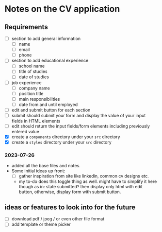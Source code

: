 # Notes on the CV application

## Requirements
- [ ] section to add general information
  - [ ] name
  - [ ] email
  - [ ] phone
- [ ] section to add educational experience
  - [ ] school name
  - [ ] title of studies
  - [ ] date of studies
- [ ] job experience
  - [ ] company name
  - [ ] position title
  - [ ] main responsibilities
  - [ ] date from and until employed
- [ ] edit and submit button for each section
- [ ] submit should submit your form and display the value of your input fields in HTML elements
- [ ] edit should return the input fields/form elements including previously entered value
- [x] create a `components` directory under your `src` directory
- [x] create a `styles` directory under your `src` directory

### 2023-07-26
- added all the base files and notes. 
- Some initial ideas up front:
  - [ ] gather inspiration from site like linkedin, common cv designs etc.
  - my to-do does this toggle thing as well. might have to simplify it here though as in: state submitted? then display only html with edit button, otherwise, display form with submit button.

## ideas or features to look into for the future
- [ ] download pdf / jpeg / or even other file format
- [ ] add template or theme picker